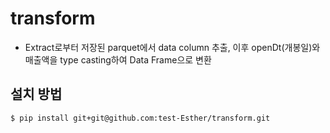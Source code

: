 # transform
- Extract로부터 저장된 parquet에서 data column 추출, 이후 openDt(개봉일)와 매출액을 type casting하여 Data Frame으로 변환

## 설치 방법
```
$ pip install git+git@github.com:test-Esther/transform.git
```

